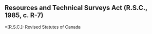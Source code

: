 ## Resources and Technical Surveys Act (R.S.C., 1985, c. R-7)
  *[R.S.C.]: Revised Statutes of Canada
